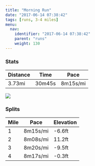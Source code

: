 ```yaml
---
title: "Morning Run"
date: "2017-06-14 07:38:42"
tags: [runs, 3-4 miles]
menu:
  nav:
    identifier: "2017-06-14 07:38:42"
    parent: "runs"
    weight: 130
---
```


### Stats

| Distance | Time | Pace |
|----------|------|------|
|3.73mi|30m45s|8m15s/mi|

<img src='https://maps.googleapis.com/maps/api/staticmap?maptype=roadmap&path=enc:mujeIljvLjAdHYfEfCvANbFzAgAMeFlB_D`D_@|BzDeKlE@kFpBoClDG~AdE_K~D@yF`CiCbDJxApDoJ`EWqErCsDnCJdBrDgKdEB{F`CgChDPxAtDeKbEIaFdCeDtCIrBtDgKpEF}F~BaC~C@~AxDkK|D?gF~BuC~CBfB|DaKbEGiFrC}C`DRvAfDgKfEGaFtC_DpD^l@tD&key=AIzaSyAfqMeaZ1CCJFGP5cWud__oZnT_Pybg-1M&size=800x800&markers=color:yellow|label:S|53.47175,-2.24951&markers=color:green|label:F|53.46848000000001,-2.252170000000002'>

### Splits

| Mile | Pace | Elevation |
|------|------|-----------|
|1|8m15s/mi|-6.6ft|
|2|8m08s/mi|11.2ft|
|3|8m20s/mi|-9.5ft|
|4|8m17s/mi|-0.3ft|
